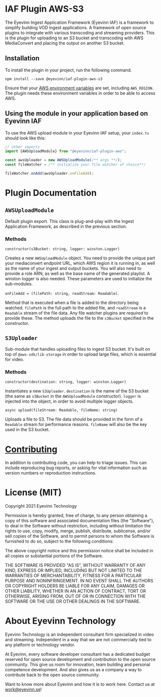 # IAF Plugin AWS-S3

The Eyevinn Ingest Application Framework (Eyevinn IAF) is a framework to simplify building VOD ingest applications. A framework of open source plugins to integrate with various transcoding and streaming providers. This is the plugin for uploading to an S3 bucket and transcoding with AWS MediaConvert and placing the output on another S3 bucket.

## Installation

To install the plugin in your project, run the following command.

```
npm install --save @eyevinn/iaf-plugin-aws-s3
```
Ensure that your [AWS environment variables](https://docs.aws.amazon.com/cli/latest/userguide/cli-configure-envvars.html) are set, including `AWS_REGION`. The plugin needs these environment variables in order to be able to access AWS.

## Using the module in your application based on Eyevinn IAF

To use the AWS upload module in your Eyevinn IAF setup, your `index.ts` should look like this:

```TypeScript
// other imports
import {AWSUploadModule} from "@eyevinn/iaf-plugin-aws";

const awsUploader = new AWSUploadModule(/** args **/);
const fileWatcher = /** initialize your file watcher of choice**/

fileWatcher.onAdd(awsUploader.onFileAdd);
```

# Plugin Documentation

## `AWSUploadModule`
Default plugin export. This class is plug-and-play with the Ingest Application Framework, as described in the previous section.

### Methods
`constructor(s3Bucket: string, logger: winston.Logger)`

Creates a new `AWSUploadModule` object. You need to provide the unique part your mediaconvert endpoint URL, which AWS region it is running in, as well as the name of your ingest and output buckets. You will also need to provide a role ARN, as well as the base name of the generated playlist. A winston logger is also needed. These parameters are used to initialize the sub-modules.

`onFileAdd = (filePath: string, readStream: Readable)`.

Method that is executed when a file is added to the directory being watched. `filePath` is the full path to the added file, and `readStream` is a `Readable` stream of the file data. Any file watcher plugins are *required* to provide these. The method uploads the file to the `s3Bucket` specified in the constructor.

## `S3Uploader`
Sub-module that handles uploading files to ingest S3 bucket. It's built on top of `@aws-sdk/lib-storage` in order to upload large files, which is essential for video.

### Methods
`constructor(destination: string, logger: winston.Logger)`

Instantiates a new `S3Uploader`. `destination` is the name of the S3 bucket (the same as `s3Bucket` in the `AWSUploadModule` constructor). `logger` is injected into the object, in order to avoid multiple logger objects.

`async upload(fileStream: Readable, fileName: string)`

Uploads a file to S3. The file data should be provided in the form of a `Readable` stream for performance reasons. `fileName` will also be the key used in the S3 bucket.

# [Contributing](CONTRIBUTING.md)

In addition to contributing code, you can help to triage issues. This can include reproducing bug reports, or asking for vital information such as version numbers or reproduction instructions.

# License (MIT)

Copyright 2021 Eyevinn Technology

Permission is hereby granted, free of charge, to any person obtaining a copy of this software and associated documentation files (the "Software"), to deal in the Software without restriction, including without limitation the rights to use, copy, modify, merge, publish, distribute, sublicense, and/or sell copies of the Software, and to permit persons to whom the Software is furnished to do so, subject to the following conditions:

The above copyright notice and this permission notice shall be included in all copies or substantial portions of the Software.

THE SOFTWARE IS PROVIDED "AS IS", WITHOUT WARRANTY OF ANY KIND, EXPRESS OR IMPLIED, INCLUDING BUT NOT LIMITED TO THE WARRANTIES OF MERCHANTABILITY, FITNESS FOR A PARTICULAR PURPOSE AND NONINFRINGEMENT. IN NO EVENT SHALL THE AUTHORS OR COPYRIGHT HOLDERS BE LIABLE FOR ANY CLAIM, DAMAGES OR OTHER LIABILITY, WHETHER IN AN ACTION OF CONTRACT, TORT OR OTHERWISE, ARISING FROM, OUT OF OR IN CONNECTION WITH THE SOFTWARE OR THE USE OR OTHER DEALINGS IN THE SOFTWARE.

# About Eyevinn Technology

Eyevinn Technology is an independent consultant firm specialized in video and streaming. Independent in a way that we are not commercially tied to any platform or technology vendor.

At Eyevinn, every software developer consultant has a dedicated budget reserved for open source development and contribution to the open source community. This give us room for innovation, team building and personal competence development. And also gives us as a company a way to contribute back to the open source community.

Want to know more about Eyevinn and how it is to work here. Contact us at work@eyevinn.se!

